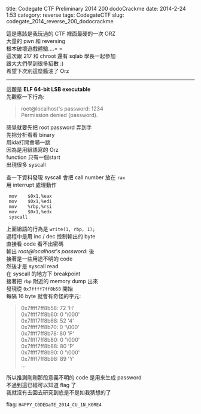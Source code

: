 title: Codegate CTF Preliminary 2014 200 dodoCrackme
date: 2014-2-24 1:53
category: reverse
tags: CodegateCTF
slug: codegate_2014_reverse_200_dodocrackme

這是應該是我玩過的 CTF 裡面最硬的一次 ORZ  
大量的 pwn 和 reversing  
根本破壞遊戲體驗....= =  
這次跟 217 和 chroot 還有 sqlab 學長一起參加  
跟大大們學到很多招數 :)  
希望下次別這麼醬油了 Orz  
* * *

這題是 **ELF 64-bit LSB executable**  
先觀察一下行為:  
> root@localhost's password: 1234  
> Permission denied (password).  

感覺就要先把 root password 弄到手  
先把分析看看 binary  
用ida打開會嚇一跳  
因為是用組語寫的 Orz  
function 只有一個start  
出現很多 syscall  

查一下資料發現 syscall 會把 call number 放在 `rax`   
用 interrupt 處理動作  
```  
 mov    $0x1,%eax  
 mov    $0x1,%edi  
 mov    %rbp,%rsi  
 mov    $0x1,%edx  
 syscall  
```  
  
上面組語的行為是 `write(1, rbp, 1);`  
過程中是用 inc / dec 控制輸出的 byte  
直接看 code 看不出密碼  
輸出 *root@localhost's password:* 後  
接著是一些用途不明的 code  
然後才是 syscall read  
在 syscall 的地方下 breakpoint  
接著把 `rbp` 附近的 memory dump 出來  
發現從 `0x7ffff7ff8b58` 開始  
每隔 16 byte 就會有奇怪的字元:  
> 0x7ffff7ff8b58: 72 'H'    
> 0x7ffff7ff8b60: 0 '\000'  
> 0x7ffff7ff8b68: 52 '4'    
> 0x7ffff7ff8b70: 0 '\000'  
> 0x7ffff7ff8b78: 80 'P'    
> 0x7ffff7ff8b80: 0 '\000'  
> 0x7ffff7ff8b88: 80 'P'    
> 0x7ffff7ff8b90: 0 '\000'  
> 0x7ffff7ff8b98: 89 'Y'    
> ...  

所以推測剛剛那段意義不明的 code 是用來生成 password  
不過到這已經可以知道 flag 了  
我就沒有去回去研究到底是不是如我猜想的了  

flag: `H4PPY_C0DEGaTE_2014_CU_1N_K0RE4`  
